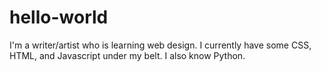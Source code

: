 # hello-world

I'm a writer/artist who is learning web design. I currently have some CSS, HTML, and Javascript under my belt. I also know Python.  
